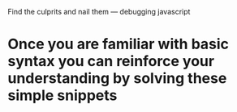 Find the culprits and nail them — debugging javascript
# Once you are familiar with basic syntax you can reinforce your understanding by solving these simple snippets
